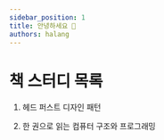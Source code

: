 ```yaml
---
sidebar_position: 1
title: 안녕하세요 👋
authors: halang
---
```


# 책 스터디 목록

1. 헤드 퍼스트 디자인 패턴

2. 한 권으로 읽는 컴퓨터 구조와 프로그래밍
